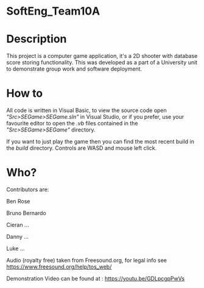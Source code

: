 # SoftEng_Team10A

# Description
This project is a computer game application, it's a 2D shooter with database score storing functionality.
This was developed as a part of a University unit to demonstrate group work and software deployment.

# How to
All code is written in Visual Basic, to view the source code open _"Src>SEGame>SEGame.sln"_ in Visual Studio, 
or if you prefer, use your favourite editor to open the *.vb* files contained in the _"Src>SEGame>SEGame"_ directory.

If you want to just play the game then you can find the most recent build in the *build* directory.
Controls are WASD and mouse left click.

# Who?
Contributors are:

Ben Rose

Bruno Bernardo

Cieran ...

Danny ...

Luke ...

Audio (royalty free) taken from Freesound.org, for legal info see https://www.freesound.org/help/tos_web/


Demonstration Video can be found at : https://youtu.be/GDLpcgpPwVs
